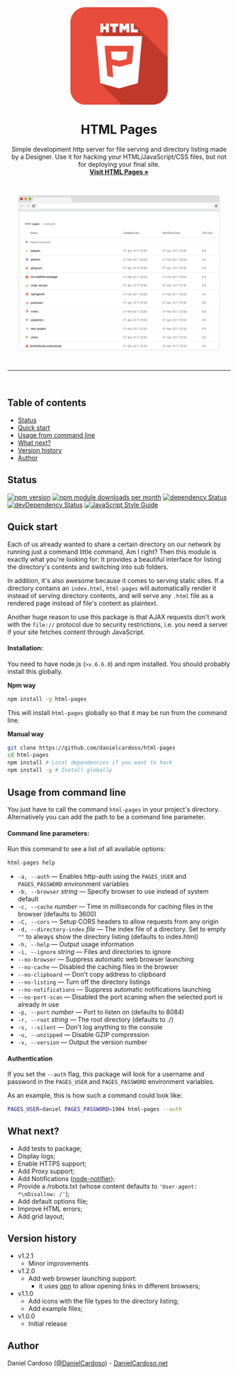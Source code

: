 <p align="center">
  <a align="center" href="https://www.npmjs.com/package/html-pages">
    <img align="center" src="https://raw.githubusercontent.com/danielcardoso/art/master/html-pages/logo-512.png" width="220">
  </a>

  <h1 align="center" style="text-align: center;">HTML Pages</h1>

  <p align="center">
    Simple development http server for file serving and directory listing made by a Designer. Use it for hacking your HTML/JavaScript/CSS files, but not for deploying your final site.
    <br>
    <a href="https://www.npmjs.com/package/html-pages"><strong>Visit HTML Pages &raquo;</strong></a>
  </p>
</p>
<br/>

<p align="center">
  <img align="center" src="https://raw.githubusercontent.com/danielcardoso/art/master/html-pages/listing.png" width="90%">
</p>
<br/>
<hr/>
<br/>


## Table of contents
- [Status](#status)
- [Quick start](#quick-start)
- [Usage from command line](#usage-from-command-line)
- [What next?](#what-next)
- [Version history](#version-history)
- [Author](#author)


## Status

[![npm version](https://img.shields.io/npm/v/html-pages.svg?style=flat-square)](https://www.npmjs.com/package/html-pages)
[![npm module downloads per month](http://img.shields.io/npm/dm/html-pages.svg?style=flat-square)](https://www.npmjs.org/package/html-pages)
[![dependency Status](https://img.shields.io/david/danielcardoso/html-pages.svg?style=flat-square)](https://david-dm.org/danielcardoso/html-pages)
[![devDependency Status](https://img.shields.io/david/dev/danielcardoso/html-pages.svg?style=flat-square)](https://david-dm.org/danielcardoso/html-pages?type=dev)
[![JavaScript Style Guide](https://img.shields.io/badge/code%20style-semistandard-brightgreen.svg?style=flat-square)](https://github.com/Flet/semistandard)


## Quick start

Each of us already wanted to share a certain directory on our network by running just a command little command, Am I right? Then this module is exactly what you're looking for: It provides a beautiful interface for listing the directory's contents and switching into sub folders.

In addition, it's also awesome because it comes to serving static sites. If a directory contains an `index.html`, `html-pages` will automatically render it instead of serving directory contents, and will serve any `.html` file as a rendered page instead of file's content as plaintext.

Another huge reason to use this package is that AJAX requests don't work with the `file://` protocol due to security restrictions, i.e. you need a server if your site fetches content through JavaScript.

#### Installation:

You need to have node.js (`>v.6.6.0`) and npm installed. You should probably install this globally.

**Npm way**
```bash
npm install -g html-pages
```

This will install `html-pages` globally so that it may be run from the command line.

**Manual way**
```bash
git clone https://github.com/danielcardoso/html-pages
cd html-pages
npm install # Local dependencies if you want to hack
npm install -g # Install globally
```


## Usage from command line

You just have to call the command `html-pages` in your project's directory. Alternatively you can add the path to be a command line parameter.

#### Command line parameters:

Run this command to see a list of all available options:

```bash
html-pages help
```

* `-a, --auth`                     —  Enables http-auth using the `PAGES_USER` and `PAGES_PASSWORD` environment variables
* `-b, --browser`  *string*        —  Specify browser to use instead of system default
* `-c, --cache`  *number*          —  Time in milliseconds for caching files in the browser (defaults to 3600)
* `-C, --cors`                     —  Setup CORS headers to allow requests from any origin
* `-d, --directory-index`  *file*  —  The index file of a directory. Set to empty `""` to always show the directory listing (defaults to index.html)
* `-h, --help`                     —  Output usage information
* `-i, --ignore`  *string*         —  Files and directories to ignore
* `--no-browser`                   —  Suppress automatic web browser launching
* `--no-cache`                     —  Disabled the caching files in the browser
* `--no-clipboard`                 —  Don't copy address to clipboard
* `--no-listing`                   —  Turn off the directory listings
* `--no-notifications`             —  Suppress automatic notifications launching
* `--no-port-scan`                 —  Disabled the port scaning when the selected port is already in use
* `-p, --port`  *number*           —  Port to listen on (defaults to 8084)
* `-r, --root`  *string*           —  The root directory (defaults to ./)
* `-s, --silent`                   —  Don't log anything to the console
* `-u, --unzipped`                 —  Disable GZIP compression
* `-v, --version`                  —  Output the version number










#### Authentication

If you set the `--auth` flag, this package will look for a username and password in the `PAGES_USER` and `PAGES_PASSWORD` environment variables.

As an example, this is how such a command could look like:

```bash
PAGES_USER=daniel PAGES_PASSWORD=1904 html-pages --auth
```


## What next?

* Add tests to package;
* Display logs;
* Enable HTTPS support;
* Add Proxy support;
* Add Notifications ([node-notifier](https://www.npmjs.com/package/node-notifier));
* Provide a /robots.txt (whose content defaults to `'User-agent: *\nDisallow: /'`);
* Add default options file;
* Improve HTML errors;
* Add grid layout;


## Version history


* v1.2.1
  - Minor improvements
* v1.2.0
  - Add web browser launching support:
    - it uses [opn](https://www.npmjs.com/package/opn) to allow opening links in different browsers;
* v1.1.0
  - Add icons with the file types to the directory listing;
  - Add example files;
* v1.0.0
  - Initial release


## Author

Daniel Cardoso ([@DanielCardoso](https://twitter.com/DanielCardoso)) - [DanielCardoso.net](http://www.danielcardoso.net)
